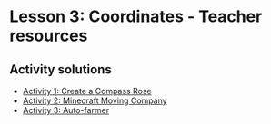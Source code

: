 # Lesson 3: Coordinates - Teacher resources

## Activity solutions

* [Activity 1: Create a Compass Rose](/courses/csintro/teacherzone/coordinates/activity-1)
* [Activity 2: Minecraft Moving Company](/courses/csintro/teacherzone/coordinates/activity-2)
* [Activity 3: Auto-farmer](/courses/csintro/teacherzone/coordinates/activity-3)